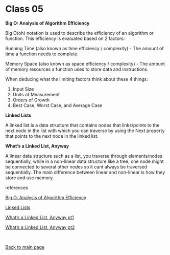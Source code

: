 # Class 05

**Big O: Analysis of Algorithm Efficiency**

Big O(oh) notation is used to describe the efficiency of an algorithm or function. This efficiency is evaluated based on 2 factors:

Running Time (also known as time efficiency / complexity) - The amount of time a function needs to complete.

Memory Space (also known as space efficiency / complexity) - The amount of memory resources a function uses to store data and instructions.

When deducing what the limiting factors think about these 4 things:

1. Input Size
2. Units of Measurement
3. Orders of Growth
4. Best Case, Worst Case, and Average Case

**Linked Lists**

A linked list is a data structure that contains nodes that links/points to the next node in the list with which you can traverse by using the Next property that points to the next node in the linked list.

**What’s a Linked List, Anyway**

A linear data structure such as a list, you traverse through elements/nodes sequentially, while in a non-linear data structure like a tree, one node might be connected to several other nodes so it cant always be traversed sequentially. The main difference between linear and non-linear is how they store and use memory.


references

[Big O: Analysis of Algorithm Efficiency](https://codefellows.github.io/common_curriculum/data_structures_and_algorithms/Code_401/class-05/resources/big_oh.html)

[Linked Lists](https://codefellows.github.io/common_curriculum/data_structures_and_algorithms/Code_401/class-05/resources/singly_linked_list.html)

[What’s a Linked List, Anyway pt1](https://medium.com/basecs/whats-a-linked-list-anyway-part-1-d8b7e6508b9d)

[What’s a Linked List, Anyway pt2](https://medium.com/basecs/whats-a-linked-list-anyway-part-2-131d96f71996)

<br>

[Back to main page](https://vadengrey.github.io/reading-notes/)